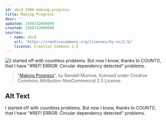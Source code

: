 ```yaml
---
id: xkcd.1906-making-progress
title: Making Progress
desc: ''
updated: 1508742000000
created: 1508742000000
sources:
  - name: xkcd
    url: 'https://creativecommons.org/licenses/by-nc/2.5/'
    license: Creative Commons 2.5
---
```

![I started off with countless problems. But now I know, thanks to COUNT(), that I have "#REF! ERROR: Circular dependency detected" problems.](https://imgs.xkcd.com/comics/making_progress.png)
> "[Making Progress](https://xkcd.com/1906/)", by Randall Munroe, licensed under Creative Commons Attribution-NonCommercial 2.5 License

## Alt Text
I started off with countless problems. But now I know, thanks to COUNT(), that I have "#REF! ERROR: Circular dependency detected" problems.
